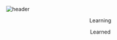 
![header](https://capsule-render.vercel.app/api?type=waving&color=0:EEFF00,100:a82da8&height=130&section=header&text=👋Dear🌲%20there🌲,%20Deer🦌%20here🌲%20hears🌲%20you👋&animation=twinkling&fontColor=964B00&fontSize=25)
<p align="center">
Learning
</p>

<p align="center">
Learned
  
</p>
